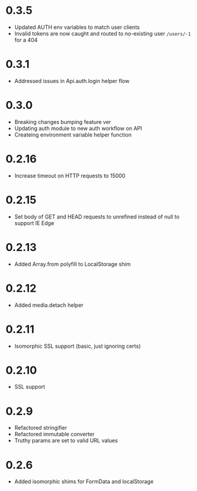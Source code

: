 # 0.3.5

- Updated AUTH env variables to match user clients
- Invalid tokens are now caught and routed to no-existing user `/users/-1` for a 404

# 0.3.1

- Addressed issues in Api.auth.login helper flow

# 0.3.0

- Breaking changes bumping feature ver
- Updating auth module to new auth workflow on API
- Createing environment variable helper function

# 0.2.16

- Increase timeout on HTTP requests to 15000

# 0.2.15

- Set body of GET and HEAD requests to unrefined instead of null to support IE Edge

# 0.2.13

- Added Array.from polyfill to LocalStorage shim 

# 0.2.12

- Added media.detach helper

# 0.2.11

- Isomorphic SSL support (basic, just ignoring certs)

# 0.2.10

- SSL support

# 0.2.9

- Refactored stringifier
- Refactored immutable converter
- Truthy params are set to valid URL values

# 0.2.6

- Added isomorphic shims for FormData and localStorage